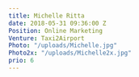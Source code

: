 ```yaml
---
title: Michelle Ritta
date: 2018-05-31 09:36:00 Z
Position: Online Marketing
Venture: Taxi2Airport
Photo: "/uploads/Michelle.jpg"
Photo2x: "/uploads/Michelle2x.jpg"
prio: 6
---
```


